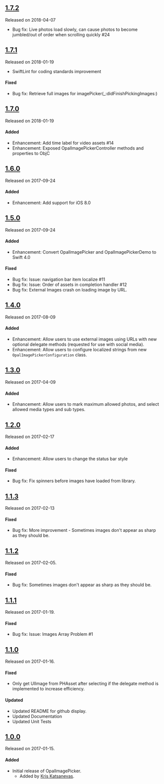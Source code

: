 ## [1.7.2](https://github.com/opalorange/OpalImagePicker/releases/tag/1.6.0)
Released on 2018-04-07

- Bug fix: Live photos load slowly, can cause photos to become jumbled/out of order when scrolling quickly #24

## [1.7.1](https://github.com/opalorange/OpalImagePicker/releases/tag/1.6.0)
Released on 2018-01-19

- SwiftLint for coding standards improvement

#### Fixed
- Bug fix: Retrieve full images for imagePicker(_:didFinishPickingImages:)


## [1.7.0](https://github.com/opalorange/OpalImagePicker/releases/tag/1.6.0)
Released on 2018-01-19

#### Added
- Enhancement: Add time label for video assets #14
- Enhancement: Exposed OpalImagePickerController methods and properties to ObjC

## [1.6.0](https://github.com/opalorange/OpalImagePicker/releases/tag/1.6.0)
Released on 2017-09-24

#### Added
- Enhancement: Add support for iOS 8.0

## [1.5.0](https://github.com/opalorange/OpalImagePicker/releases/tag/1.5.0)
Released on 2017-09-24

#### Added
- Enhancement: Convert OpalImagePicker and OpalImagePickerDemo to Swift 4.0

#### Fixed
- Bug fix: Issue: navigation bar item localize #11
- Bug fix: Issue: Order of assets in completion handler #12
- Bug fix: External Images crash on loading image by URL.

## [1.4.0](https://github.com/opalorange/OpalImagePicker/releases/tag/1.4.0)
Released on 2017-08-09

#### Added
- Enhancement: Allow users to use external images using URLs with new optional delegate methods (requested for use with social media).
- Enhancement: Allow users to configure localized strings from new `OpalImagePickerConfiguration` class.

## [1.3.0](https://github.com/opalorange/OpalImagePicker/releases/tag/1.3.0)
Released on 2017-04-09

#### Added
- Enhancement: Allow users to mark maximum allowed photos, and select allowed media types and sub types.

## [1.2.0](https://github.com/opalorange/OpalImagePicker/releases/tag/1.2.0)
Released on 2017-02-17

#### Added
- Enhancement: Allow users to change the status bar style

#### Fixed
- Bug fix: Fix spinners before images have loaded from library.

## [1.1.3](https://github.com/opalorange/OpalImagePicker/releases/tag/1.1.3)
Released on 2017-02-13

#### Fixed
- Bug fix: More improvement - Sometimes images don't appear as sharp as they should be.

## [1.1.2](https://github.com/opalorange/OpalImagePicker/releases/tag/1.1.2)
Released on 2017-02-05.

#### Fixed
- Bug fix: Sometimes images don't appear as sharp as they should be.

## [1.1.1](https://github.com/opalorange/OpalImagePicker/releases/tag/1.1.1)
Released on 2017-01-19.

#### Fixed
- Bug fix: Issue: Images Array Problem #1

## [1.1.0](https://github.com/opalorange/OpalImagePicker/releases/tag/1.1.0)
Released on 2017-01-16.

#### Fixed
- Only get UIImage from PHAsset after selecting if the delegate method is implemented to increase efficiency.

#### Updated
- Updated README for github display.
- Updated Documentation
- Updated Unit Tests

## [1.0.0](https://github.com/opalorange/OpalImagePicker/releases/tag/1.0.0)
Released on 2017-01-15.

#### Added
- Initial release of OpalImagePicker.
  - Added by [Kris Katsanevas](https://github.com/opalorange).